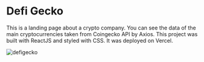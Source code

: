 # Defi Gecko

This is a landing page about a crypto company. You can see the data of the main cryptocurrencies taken from Coingecko API by Axios. This project was built with ReactJS and styled with CSS. It was deployed on Vercel. 

![defigecko](https://github.com/SALVADORPOETA/Defi-gecko-sm/assets/71913145/c2d95b74-5c83-4bb2-8621-1a82dfe55e19)
